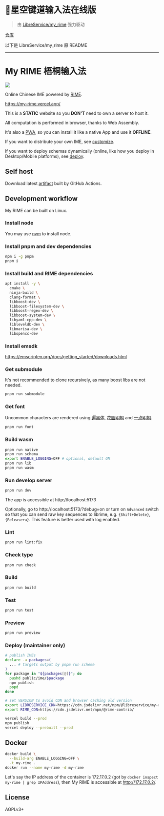 # 🌟️星空键道输入法在线版

> 由 [LibreService/my_rime](https://github.com/LibreService/my_rime) 强力驱动

[仓库](https://github.com/amorphobia/rime-jiandao)

以下是 LibreService/my_rime 原 README

---

# My RIME 梧桐输入法
![](https://img.shields.io/github/license/LibreService/my_rime)

Online Chinese IME powered by [RIME](https://github.com/rime/librime).

https://my-rime.vercel.app/


This is a **STATIC** website so you **DON'T** need to own a server to host it.

All computation is performed in browser, thanks to Web Assembly.

It's also a [PWA](https://web.dev/progressive-web-apps/), so you can install it like a native App and use it **OFFLINE**.

If you want to distribute your own IME, see [customize](doc/customize.md).

If you want to deploy schemas dynamically (online, like how you deploy in Desktop/Mobile platforms), see [deploy](doc/deploy.md).
## Self host
Download latest [artifact](https://github.com/LibreService/my_rime/releases/download/latest/my-rime-dist.zip) built by GitHub Actions.

## Development workflow
My RIME can be built on Linux.

### Install node
You may use [nvm](https://github.com/nvm-sh/nvm) to install node.
### Install pnpm and dev dependencies
```sh
npm i -g pnpm
pnpm i
```
### Install build and RIME dependencies
```sh
apt install -y \
  cmake \
  ninja-build \
  clang-format \
  libboost-dev \
  libboost-filesystem-dev \
  libboost-regex-dev \
  libboost-system-dev \
  libyaml-cpp-dev \
  libleveldb-dev \
  libmarisa-dev \
  libopencc-dev
```
### Install emsdk
https://emscripten.org/docs/getting_started/downloads.html
### Get submodule
It's not recommended to clone recursively, as many boost libs are not needed.
```sh
pnpm run submodule
```
### Get font
Uncommon characters are rendered using
[遍黑体](https://github.com/Fitzgerald-Porthmouth-Koenigsegg/Plangothic-Project),
[花园明朝](https://github.com/max32002/max-hana)
and
[一点明朝](https://github.com/ichitenfont/I.Ming).
```sh
pnpm run font
```
### Build wasm
```sh
pnpm run native
pnpm run schema
export ENABLE_LOGGING=OFF # optional, default ON
pnpm run lib
pnpm run wasm
```
### Run develop server
```sh
pnpm run dev
```
The app is accessible at http://localhost:5173

Optionally, go to http://localhost:5173/?debug=on or turn on `Advanced` switch so that you can send raw key sequences to librime,
e.g. `{Shift+Delete}`, `{Release+a}`.
This feature is better used with log enabled.
### Lint
```sh
pnpm run lint:fix
```
### Check type
```sh
pnpm run check
```
### Build
```sh
pnpm run build
```
### Test
```sh
pnpm run test
```
### Preview
```sh
pnpm run preview
```
### Deploy (maintainer only)
```sh
# publish IMEs
declare -a packages=(
  ... # targets output by pnpm run schema
)
for package in "${packages[@]}"; do
  pushd public/ime/$package
  npm publish
  popd
done

# set VERSION to avoid CDN and browser caching old version
export LIBRESERVICE_CDN=https://cdn.jsdelivr.net/npm/@libreservice/my-rime@VERSION/dist/
export RIME_CDN=https://cdn.jsdelivr.net/npm/@rime-contrib/

vercel build --prod
npm publish
vercel deploy --prebuilt --prod
```

## Docker
```sh
docker build \
  --build-arg ENABLE_LOGGING=OFF \
  -t my-rime .
docker run --name my-rime -d my-rime
```
Let's say the IP address of the container is 172.17.0.2 (got by `docker inspect my-rime | grep IPAddress`), then My RIME is accessible at http://172.17.0.2/.

## License
AGPLv3+
